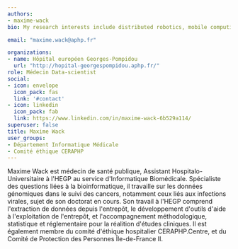 ```yaml
---
authors:
- maxime-wack
bio: My research interests include distributed robotics, mobile computing and programmable matter.

email: "maxime.wack@aphp.fr"

organizations:
- name: Hôpital européen Georges-Pompidou
  url: "http://hopital-georgespompidou.aphp.fr/"
role: Médecin Data-scientist
social:
- icon: envelope
  icon_pack: fas
  link: '#contact'
- icon: linkedin
  icon_pack: fab
  link: https://www.linkedin.com/in/maxime-wack-6b529a114/
superuser: false
title: Maxime Wack
user_groups:
- Département Informatique Médicale
- Comité éthique CERAPHP
---
```


Maxime Wack est médecin de santé publique, Assistant Hospitalo-Universitaire à l'HEGP au service d'Informatique Biomédicale. Spécialiste des questions liées à la bioinformatique, il travaille sur les données génomiques dans le suivi des cancers, notamment ceux liés aux infections virales, sujet de son doctorat en cours. Son travail à l'HEGP comprend l'extraction de données depuis l'entrepôt, le développement d'outils d'aide à l'exploitation de l'entrepôt, et l'accompagnement méthodologique, statistique et réglementaire pour la réalition d'études cliniques. Il est également membre du comité d'éthique hospitalier CERAPHP.Centre, et du Comité de Protection des Personnes Île-de-France II.

